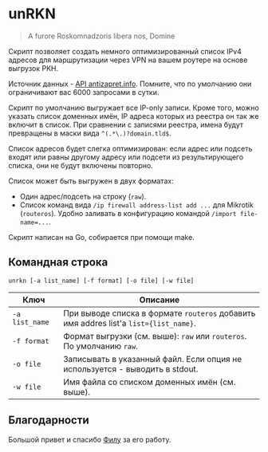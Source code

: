 # unRKN #

> A furore Roskomnadzoris libera nos, Domine

Скрипт позволяет создать немного оптимизированный список IPv4 адресов для маршрутизации через VPN
на вашем роутере на основе выгрузок РКН.

Источник данных - [API antizapret.info](https://antizapret.info/api.php). Помните, что по умолчанию
они ограничивают вас 6000 запросами в сутки.

Скрипт по умолчанию выгружает все IP-only записи. Кроме того, можно указать список доменных имён,
IP адреса которых из реестра он так же включит в список. При сравнении с записями реестра, имена
будут превращены в маски вида `^(.*\.)?domain.tld$`.

Список адресов будет слегка оптимизирован: если адрес или подсеть входят или равны другому адресу
или подсети из результирующего списка, они не будут включены повторно.

Список может быть выгружен в двух форматах:

* Один адрес/подсеть на строку (`raw`).
* Список команд вида `/ip firewall address-list add ...` для Mikrotik (`routeros`). Удобно заливать
  в конфигурацию командой `/import file-name=...`.

Скрипт написан на Go, собирается при помощи make.

## Командная строка ##

`unrkn [-a list_name] [-f format] [-o file] [-w file]`

| Ключ           | Описание |
|----------------|----------|
| `-a list_name` | При выводе списка в формате `routeros` добавить имя addres list'а `list={list_name}`. |
| `-f format`    | Формат выгрузки (см. выше): `raw` или `routeros`. По умолчанию `raw`. |
| `-o file`      | Записывать в указанный файл. Если опция не используется - выводить в stdout. |
| `-w file`      | Имя файла со списком доменных имён (см. выше). |

## Благодарности ##

Большой привет и спасибо [Филу](https://usher2.club) за его работу.
